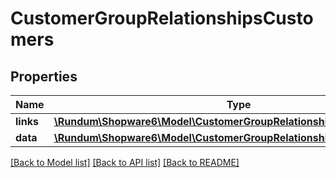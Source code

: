 # CustomerGroupRelationshipsCustomers

## Properties
Name | Type | Description | Notes
------------ | ------------- | ------------- | -------------
**links** | [**\Rundum\Shopware6\Model\CustomerGroupRelationshipsCustomersLinks**](CustomerGroupRelationshipsCustomersLinks.md) |  | [optional] 
**data** | [**\Rundum\Shopware6\Model\CustomerGroupRelationshipsCustomersData[]**](CustomerGroupRelationshipsCustomersData.md) |  | [optional] 

[[Back to Model list]](../../README.md#documentation-for-models) [[Back to API list]](../../README.md#documentation-for-api-endpoints) [[Back to README]](../../README.md)

